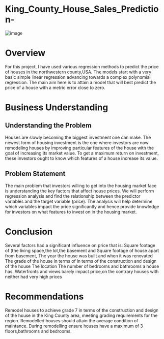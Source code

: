 # King_County_House_Sales_Prediction-

![image](https://user-images.githubusercontent.com/101499571/193299364-d8278077-c4fc-480f-9d3b-fec812798ceb.png)


# Overview

For this project, I have used various regression methods to predict the price of houses in the northwestern county,USA. The models start with a very basic simple linear regression advancing towards a complex polynomial regression. The main aim here is to attain a model that will best predict the price of a house with a metric error close to zero.

# Business Understanding

## Understanding the Problem

Houses are slowly becoming the biggest investment one can make. The newest form of housing investment is the one where investors are now remodeling houses by improving particular features of the house with the goal of increasing its market value. To get a maximum return on investment, these investors ought to know which features of a house increase its value.

## Problem Statement

The main problem that investors willing to get into the housing market face is understanding the key factors that affect house prices. We will perform  regression analysis and find the relationship between the predictor variables and the target variable (price). The analysis will help determine which variables impact the price significantly and hence provide knowledge for investors on what features to invest on in the housing market.

 # Conclusion
 Several factors had a significant influence on price that is:
  Square footage of (the living space,the lot,the basement and Square footage of house apart from basement,
  The year the house was built and when it was renovated
  The grade of the house in terms of in terms of the construction and design of the house
  The location
  The number of bedrooms and bathrooms a house has.
 Waterfronts and views barely impact price,on the contrary houses with neither had very high prices
 
 # Recommendations
 Remodel houses to achieve grade 7 in terms of the construction and design of the house in the King County area, meeting grading requirements for the region. 
 Remodelled  houses should attain the average condition of maintance.
 During remodelling ensure houses have a maximum of 3 floors,bathrooms and bedrooms.
  
  
